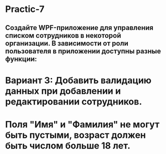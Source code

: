 # Practic-7
## Создайте WPF-приложение для управления списком сотрудников в некоторой организации. В зависимости от роли пользователя в приложении доступны разные функции:
# Вариант 3: Добавить валидацию данных при добавлении и редактировании сотрудников.
# Поля "Имя" и "Фамилия" не могут быть пустыми, возраст должен быть числом больше 18 лет.
